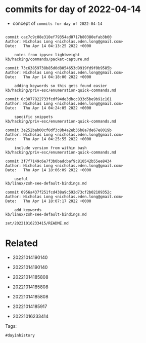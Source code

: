 # commits for day of 2022-04-14

- concept of `commits for day of 2022-04-14`

```

commit cac7c9c08e310ef79354ad0717b80380efab3b00
Author: Nicholas Long <nicholas.eden.long@gmail.com>
Date:   Thu Apr 14 04:13:25 2022 +0000

    notes from ippsec lightweight
kb/hacking/commands/packet-capture.md

commit 73c63859738b85d0d8054653d9919fd9f0b9585b
Author: Nicholas Long <nicholas.eden.long@gmail.com>
Date:   Thu Apr 14 04:18:00 2022 +0000

    adding keywords so this gets found easier
kb/hacking/priv-esc/enumeration-quick-commands.md

commit 0c3077822733fcdf94de3dbcc833d5be9b91c161
Author: Nicholas Long <nicholas.eden.long@gmail.com>
Date:   Thu Apr 14 04:24:05 2022 +0000

    specific snippets
kb/hacking/priv-esc/enumeration-quick-commands.md

commit 3e252bab00cf0df3c8b4a2eb36b8a7de67e8019b
Author: Nicholas Long <nicholas.eden.long@gmail.com>
Date:   Thu Apr 14 04:25:55 2022 +0000

    include version from within bash
kb/hacking/priv-esc/enumeration-quick-commands.md

commit 3f7f7149c6e7f3b0badcbaf9c810542b55ee8434
Author: Nicholas Long <nicholas.eden.long@gmail.com>
Date:   Thu Apr 14 18:06:09 2022 +0000

    useful
kb/linux/zsh-see-default-bindings.md

commit 0956a437f251fcd438a9c592d73cf2b02109352c
Author: Nicholas Long <nicholas.eden.long@gmail.com>
Date:   Thu Apr 14 18:07:17 2022 +0000

    add keywords
kb/linux/zsh-see-default-bindings.md
```

` zet/20221016233415/README.md `

# Related

- 20221014190140

- 20221014190140

- 20221014185808

- 20221014185808

- 20221014185808

- 20221014185917

- 20221016233414

Tags:

    #dayinhistory
